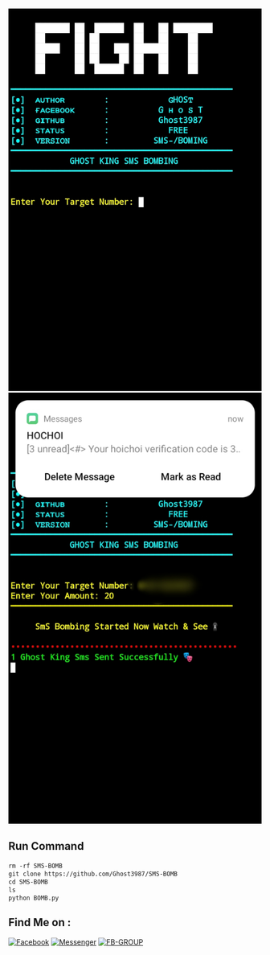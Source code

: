 </br><img src="https://github.com/Ghost3987/SMS-BOMB/blob/main/Images/IMG_20240119_202802.jpg" />
</br><img
src="https://github.com/Ghost3987/SMS-BOMB/blob/main/Images/IMG_20240119_202914.jpg" />
## Run Command 
```
rm -rf SMS-BOMB
git clone https://github.com/Ghost3987/SMS-BOMB
cd SMS-BOMB
ls
python BOMB.py
```

## Find Me on :
[![Facebook](https://img.shields.io/badge/Facebook-green?style=for-the-badge&logo=facebook)](https://fb.com/DBZ280)
[![Messenger](https://img.shields.io/badge/Chat-Messenger-blue?style=for-the-badge&logo=messenger)](https://m.me/DBZ280)
[![FB-GROUP](https://img.shields.io/badge/Github-FB-KINGgreen?style=for-the-badge&logo=github)](https://github.com/Ghost3987)

